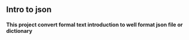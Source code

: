 ## Intro to json 

#### This project convert formal text introduction to well format json file or dictionary
